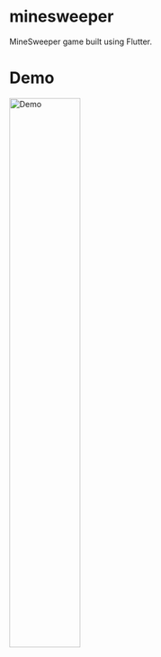 # minesweeper

MineSweeper game built using Flutter.

# Demo

<img src="https://github.com/nshinya/flutter-minesweeper/blob/master/images/minesweeper_demo.gif" alt="Demo" width="50%">
